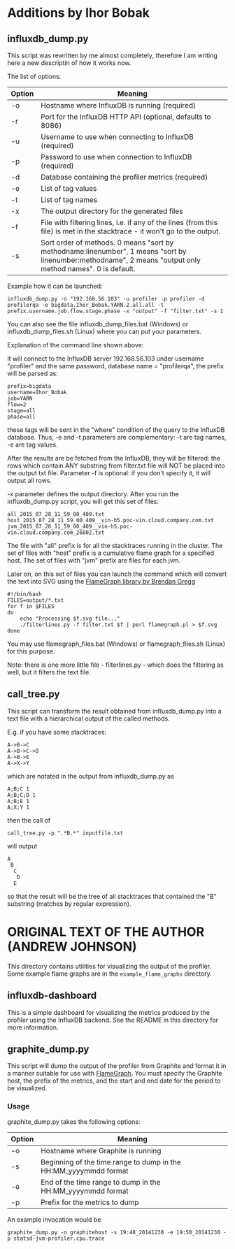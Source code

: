 # Additions by Ihor Bobak

## influxdb_dump.py

This script was rewritten by me almost completely, therefore I am writing here a new descriptin of how it works now.

The list of options:

Option | Meaning
-------|--------
-o     | Hostname where InfluxDB is running (required)
-r     | Port for the InfluxDB HTTP API (optional, defaults to 8086)
-u     | Username to use when connecting to InfluxDB (required)
-p     | Password to use when connection to InfluxDB (required)
-d     | Database containing the profiler metrics (required)
-e     | List of tag values
-t     | List of tag names
-x     | The output directory for the generated files
-f     | File with filtering lines, i.e. if any of the lines (from this file) is met in the stacktrace - it won't go to the output.
-s     | Sort order of methods. 0 means "sort by methodname:linenumber", 1 means "sort by linenumber:methodname", 2 means "output only method names". 0 is default.


Example how it can be launched:
```
influxdb_dump.py -o "192.168.56.103" -u profiler -p profiler -d profilerqa -e bigdata.Ihor_Bobak.YARN.2.all.all -t prefix.username.job.flow.stage.phase -x "output" -f "filter.txt" -s 1
```

You can also see the file influxdb_dump_files.bat (Windows) or influxdb_dump_files.sh (Linux) where you can put your parameters.

Explanation of the command line shown above:

it will connect to the InfluxDB server 192.168.56.103 under username "profiler" and the same password, database name = "profilerqa",  the prefix will be parsed as:
```
prefix=bigdata
username=Ihor_Bobak
job=YARN
flow=2
stage=all
phase=all
```

these tags will be sent in the "where" condition of the query to the InfluxDB database. Thus, -e and -t parameters are complementary:  -t are tag names, -e are tag values.

After the results are be fetched from the InfluxDB, they will be filtered: the rows which contain ANY substring from filter.txt file will NOT be placed into the output txt file. Parameter -f is optional: if you don't specify it, it will output all rows.  

-x parameter defines the output directory. After you run the influxdb_dump.py script, you will get this set of files: 

```
all_2015_07_28_11_59_00_409.txt 
host_2015_07_28_11_59_00_409__vin-h5.poc-vin.cloud.company.com.txt 
jvm_2015_07_28_11_59_00_409__vin-h5.poc-vin.cloud.company.com_26802.txt 
```

The file with "all" prefix is for all the stacktraces running in the cluster.
The set of files with "host" prefix is a cumulative flame graph for a specified host.
The set of files with "jvm" prefix are files for each jvm.


Later on, on this set of files you can launch the command which will convert the text into SVG using the [FlameGraph library by Brendan Gregg](https://github.com/brendangregg/FlameGraph)

```
#!/bin/bash
FILES=output/*.txt
for f in $FILES
do
    echo "Processing $f.svg file..."
    ./filterlines.py -f filter.txt $f | perl flamegraph.pl > $f.svg
done
```

You may use flamegraph_files.bat (Windows) or flamegraph_files.sh (Linux) for this purpose.

Note: there is one more little file - filterlines.py - which does the filtering as well, but it filters the text file. 


## call_tree.py

This script can transform the result obtained from  influxdb_dump.py into a text file with a hierarchical output of the called methods.

E.g. if you have some stacktraces:
```
A->B->C
A->B->C->D
A->B->E
A->X->Y
```

which are notated in the output from influxdb_dump.py as
```
A;B;C 1
A;B;C;D 1
A;B;E 1
A;X;Y 1
```

then the call of 
```
call_tree.py -p ".*B.*" inputfile.txt
```

will output

```
A
 B
  C
   D
  E
```
so that the result will be the tree of all stacktraces that contained the "B" substring (matches by regular expression).



# ORIGINAL TEXT OF THE AUTHOR (ANDREW JOHNSON)

This directory contains utilities for visualizing the output of the profiler.  Some example flame graphs are in the `example_flame_graphs` directory.

## influxdb-dashboard

This is a simple dashboard for visualizing the metrics produced by the profiler using the InfluxDB backend.  See the README in this directory for more information.

## graphite_dump.py

This script will dump the output of the profiler from Graphite and format it in a manner suitable for use with [FlameGraph](https://github.com/brendangregg/FlameGraph).  You must specify the Graphite host, the prefix of the metrics, and the start and end date for the period to be visualized.

### Usage
graphite_dump.py takes the following options:

Option | Meaning
-------|--------
-o     | Hostname where Graphite is running
-s     | Beginning of the time range to dump in the HH:MM_yyyymmdd format
-e     | End of the time range to dump in the HH:MM_yyyymmdd format
-p     | Prefix for the metrics to dump


An example invocation would be
```
graphite_dump.py -o graphitehost -s 19:48_20141230 -e 19:50_20141230 -p statsd-jvm-profiler.cpu.trace
```
